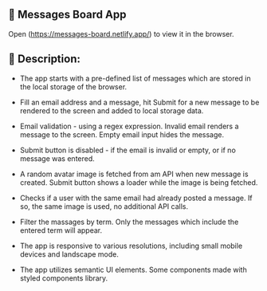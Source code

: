 ## 📨 Messages Board App 

Open (https://messages-board.netlify.app/) to view it in the browser.

## 📨 Description:
- The app starts with a pre-defined list of messages which are stored in the local storage of the browser.
- Fill an email address and a message, hit Submit for a new message to be rendered to the screen and added to local storage data.
- Email validation - using a regex expression. Invalid email renders a message to the screen. Empty email input hides the message.
- Submit button is disabled - if the email is invalid or empty, or if no message was entered.

- A random avatar image is fetched from am API when new message is created. Submit button shows a loader while the image is being fetched.
- Checks if a user with the same email had already posted a message. If so, the same image is used, no additional API calls. 
- Filter the massages by term. Only the messages which include the entered term will appear.
- The app is responsive to various resolutions, including small mobile devices and landscape mode.
- The app utilizes semantic UI elements. Some components made with styled components library.